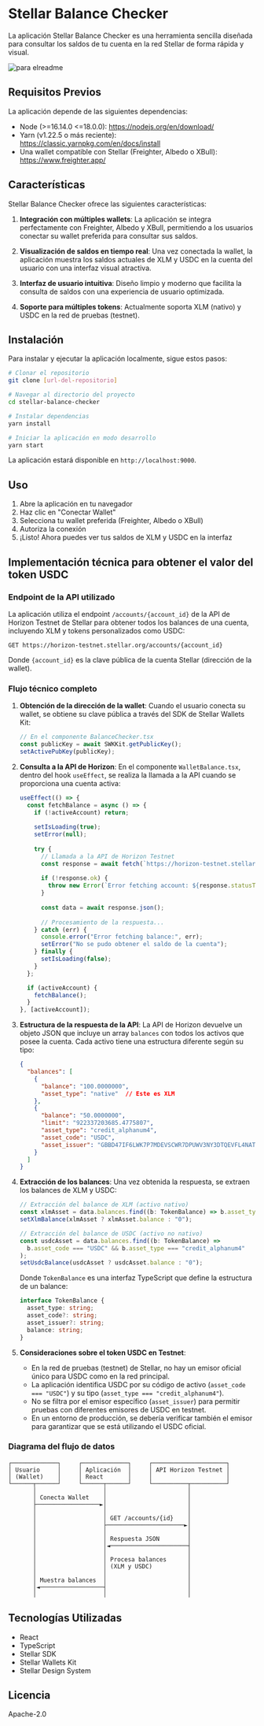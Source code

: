 # Stellar Balance Checker

La aplicación Stellar Balance Checker es una herramienta sencilla diseñada para consultar los saldos de tu cuenta en la red Stellar de forma rápida y visual.

![para elreadme](https://github.com/user-attachments/assets/84ee15eb-265c-41ce-8395-a537388c889c)

## Requisitos Previos

La aplicación depende de las siguientes dependencias:

- Node (>=16.14.0 <=18.0.0): https://nodejs.org/en/download/
- Yarn (v1.22.5 o más reciente): https://classic.yarnpkg.com/en/docs/install
- Una wallet compatible con Stellar (Freighter, Albedo o XBull): https://www.freighter.app/

## Características

Stellar Balance Checker ofrece las siguientes características:

1. **Integración con múltiples wallets**: La aplicación se integra perfectamente con Freighter, Albedo y XBull, permitiendo a los usuarios conectar su wallet preferida para consultar sus saldos.

2. **Visualización de saldos en tiempo real**: Una vez conectada la wallet, la aplicación muestra los saldos actuales de XLM y USDC en la cuenta del usuario con una interfaz visual atractiva.

3. **Interfaz de usuario intuitiva**: Diseño limpio y moderno que facilita la consulta de saldos con una experiencia de usuario optimizada.

4. **Soporte para múltiples tokens**: Actualmente soporta XLM (nativo) y USDC en la red de pruebas (testnet).

## Instalación

Para instalar y ejecutar la aplicación localmente, sigue estos pasos:

```bash
# Clonar el repositorio
git clone [url-del-repositorio]

# Navegar al directorio del proyecto
cd stellar-balance-checker

# Instalar dependencias
yarn install

# Iniciar la aplicación en modo desarrollo
yarn start
```

La aplicación estará disponible en `http://localhost:9000`.

## Uso

1. Abre la aplicación en tu navegador
2. Haz clic en "Conectar Wallet"
3. Selecciona tu wallet preferida (Freighter, Albedo o XBull)
4. Autoriza la conexión
5. ¡Listo! Ahora puedes ver tus saldos de XLM y USDC en la interfaz

## Implementación técnica para obtener el valor del token USDC

### Endpoint de la API utilizado

La aplicación utiliza el endpoint `/accounts/{account_id}` de la API de Horizon Testnet de Stellar para obtener todos los balances de una cuenta, incluyendo XLM y tokens personalizados como USDC:

```
GET https://horizon-testnet.stellar.org/accounts/{account_id}
```

Donde `{account_id}` es la clave pública de la cuenta Stellar (dirección de la wallet).

### Flujo técnico completo

1. **Obtención de la dirección de la wallet**: Cuando el usuario conecta su wallet, se obtiene su clave pública a través del SDK de Stellar Wallets Kit:

   ```typescript
   // En el componente BalanceChecker.tsx
   const publicKey = await SWKKit.getPublicKey();
   setActivePubKey(publicKey);
   ```

2. **Consulta a la API de Horizon**: En el componente `WalletBalance.tsx`, dentro del hook `useEffect`, se realiza la llamada a la API cuando se proporciona una cuenta activa:

   ```typescript
   useEffect(() => {
     const fetchBalance = async () => {
       if (!activeAccount) return;
       
       setIsLoading(true);
       setError(null);
       
       try {
         // Llamada a la API de Horizon Testnet
         const response = await fetch(`https://horizon-testnet.stellar.org/accounts/${activeAccount}`);
         
         if (!response.ok) {
           throw new Error(`Error fetching account: ${response.statusText}`);
         }
         
         const data = await response.json();
         
         // Procesamiento de la respuesta...
       } catch (err) {
         console.error("Error fetching balance:", err);
         setError("No se pudo obtener el saldo de la cuenta");
       } finally {
         setIsLoading(false);
       }
     };

     if (activeAccount) {
       fetchBalance();
     }
   }, [activeAccount]);
   ```

3. **Estructura de la respuesta de la API**: La API de Horizon devuelve un objeto JSON que incluye un array `balances` con todos los activos que posee la cuenta. Cada activo tiene una estructura diferente según su tipo:

   ```json
   {
     "balances": [
       {
         "balance": "100.0000000",
         "asset_type": "native"  // Este es XLM
       },
       {
         "balance": "50.0000000",
         "limit": "922337203685.4775807",
         "asset_type": "credit_alphanum4",
         "asset_code": "USDC",
         "asset_issuer": "GBBD47IF6LWK7P7MDEVSCWR7DPUWV3NY3DTQEVFL4NAT4AQH3ZLLFLA5"
       }
     ]
   }
   ```

4. **Extracción de los balances**: Una vez obtenida la respuesta, se extraen los balances de XLM y USDC:

   ```typescript
   // Extracción del balance de XLM (activo nativo)
   const xlmAsset = data.balances.find((b: TokenBalance) => b.asset_type === "native");
   setXlmBalance(xlmAsset ? xlmAsset.balance : "0");
   
   // Extracción del balance de USDC (activo no nativo)
   const usdcAsset = data.balances.find((b: TokenBalance) => 
     b.asset_code === "USDC" && b.asset_type === "credit_alphanum4"
   );
   setUsdcBalance(usdcAsset ? usdcAsset.balance : "0");
   ```

   Donde `TokenBalance` es una interfaz TypeScript que define la estructura de un balance:

   ```typescript
   interface TokenBalance {
     asset_type: string;
     asset_code?: string;
     asset_issuer?: string;
     balance: string;
   }
   ```

5. **Consideraciones sobre el token USDC en Testnet**:
   - En la red de pruebas (testnet) de Stellar, no hay un emisor oficial único para USDC como en la red principal.
   - La aplicación identifica USDC por su código de activo (`asset_code === "USDC"`) y su tipo (`asset_type === "credit_alphanum4"`).
   - No se filtra por el emisor específico (`asset_issuer`) para permitir pruebas con diferentes emisores de USDC en testnet.
   - En un entorno de producción, se debería verificar también el emisor para garantizar que se está utilizando el USDC oficial.

### Diagrama del flujo de datos

```
┌─────────────┐     ┌─────────────┐     ┌─────────────────────┐
│ Usuario     │     │ Aplicación  │     │ API Horizon Testnet │
│ (Wallet)    │     │ React       │     │                     │
└──────┬──────┘     └──────┬──────┘     └──────────┬──────────┘
       │                   │                       │
       │ Conecta Wallet    │                       │
       ├──────────────────►│                       │
       │                   │                       │
       │                   │ GET /accounts/{id}    │
       │                   ├──────────────────────►│
       │                   │                       │
       │                   │ Respuesta JSON        │
       │                   │◄──────────────────────┤
       │                   │                       │
       │                   │ Procesa balances      │
       │                   │ (XLM y USDC)          │
       │                   │                       │
       │ Muestra balances  │                       │
       │◄──────────────────┤                       │
       │                   │                       │
```

## Tecnologías Utilizadas

- React
- TypeScript
- Stellar SDK
- Stellar Wallets Kit
- Stellar Design System

## Licencia

Apache-2.0
